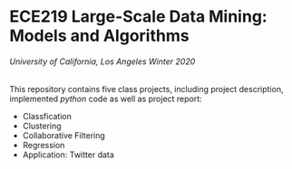 # ECE219 Large-Scale Data Mining: Models and Algorithms
###### University of California, Los Angeles Winter 2020


This repository contains five class projects, including project description, implemented *python* code as well as project report:
- Classfication
- Clustering
- Collaborative Filtering
- Regression
- Application: Twitter data
